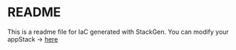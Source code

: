 # README
This is a readme file for IaC generated with StackGen.
You can modify your appStack -> [here](http://main.dev.stackgen.com/appstacks/c9cabd09-c28c-48a4-9048-a60f4491e034)
